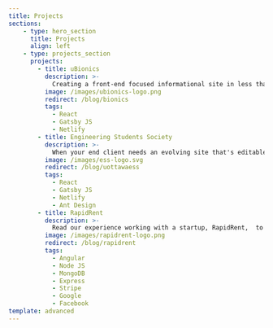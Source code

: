 ```yaml
---
title: Projects
sections:
    - type: hero_section
      title: Projects
      align: left    
    - type: projects_section  
      projects:
        - title: uBionics
          description: >-
            Creating a front-end focused informational site in less than 2 months. See how we used Javascript and other platforms while being immersed in an agile environment to accomplish this. The site was created for the uOttawa uBionics team.
          image: /images/ubionics-logo.png
          redirect: /blog/bionics
          tags:
            - React
            - Gatsby JS
            - Netlify
        - title: Engineering Students Society
          description: >-
            When your end client needs an evolving site that's editable. In this project, we developed a site for the Engineering Students Society (ESS) at uOttawa. Check out the details of this project which resulted in a bilingual and editable site.
          image: /images/ess-logo.svg
          redirect: /blog/uottawaess
          tags:
            - React
            - Gatsby JS
            - Netlify
            - Ant Design
        - title: RapidRent
          description: >-
            Read our experience working with a startup, RapidRent,  to create a full stack rental application. We used many different APIs like Google, Facebook and Stripe to implement crucial features.
          image: /images/rapidrent-logo.png
          redirect: /blog/rapidrent
          tags:
            - Angular 
            - Node JS
            - MongoDB 
            - Express
            - Stripe
            - Google
            - Facebook
template: advanced
---
```

